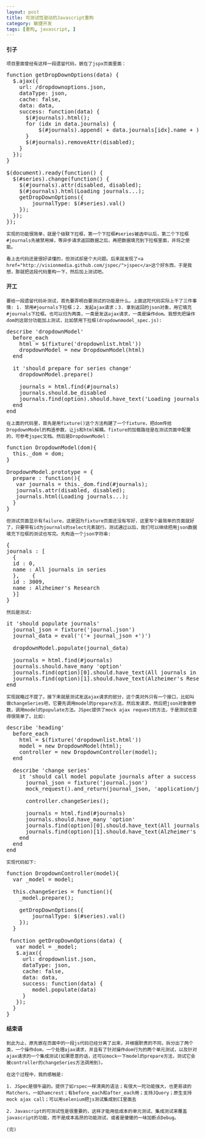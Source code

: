 ```yaml
---
layout: post
title: 可测试性驱动的Javascript重构
category: 敏捷开发
tags: [重构, javascript, ]
---
```

<h4>引子</h4>

	项目里面曾经有这样一段遗留代码，嵌在了jspx页面里面：
<pre>
function getDropDownOptions(data) {
  $.ajax({
    url: /dropdownoptions.json,
    dataType: json,
    cache: false,
    data: data,
    success: function(data) {
      $(#journals).html();
      for (idx in data.journals) {
          $(#journals).append( + data.journals[idx].name + );
      }
      $(#journals).removeAttr(disabled);
    }
  });
}

$(document).ready(function() {
  $(#series).change(function() {
    $(#journals).attr(disabled, disabled);
    $(#journals).html(Loading journals...);
    getDropDownOptions({
    	journalType: $(#series).val()
    });
  });
});
</pre>

	实现的功能很简单，就是个级联下拉框，第一个下拉框#series被选中以后，第二个下拉框#journals先被禁用掉，等异步请求返回数据之后，再把数据填充到下拉框里面，并将之使能。

	看上去代码还是很好读懂的，但测试却是个大问题。后来就发现了<a href="http://visionmedia.github.com/jspec/">jspec</a>这个好东西，于是我想，那就把这段代码重构一下，然后加上测试吧。
<h4>开工</h4>

	要给一段遗留代码补测试，首先要弄明白要测试的功能是什么。上面这陀代码实际上干了三件事情: 1. 禁用#journals下拉框；2. 发起ajax请求；3. 拿到返回的json对象，用它填充#journals下拉框。也可以归为两类，一类是发送ajax请求，一类是操作dom。我想先把操作dom的这部分功能加上测试，比如禁用下拉框(dropdownmodel_spec.js):
<pre>
describe 'dropdownModel'
  before_each
    html = $(fixture('dropdownlist.html'))
    dropdownModel = new DropdownModel(html)
  end
  
  it 'should prepare for series change'
    dropdownModel.prepare()
    
    journals = html.find(#journals)
    journals.should.be_disabled
    journals.find(option).should.have_text('Loading journals...')
  end
end
</pre>

	在上面的代码里，首先是用fixture()这个方法构建了一个fixture，把dom传给DropdownModel的构造参数，让js和html解耦。fixture的加载路径是在测试页面中配置的，可参考jspec文档。然后是DropdownModel：
<pre>
function DropdownModel(dom){
  this._dom = dom;
}

DropdownModel.prototype = {
  prepare : function(){
   var journals = this._dom.find(#journals);
   journals.attr(disabled, disabled);
   journals.html(Loading journals...);
  }
}
</pre>

	但测试页面显示有failure，这是因为fixture页面还没有写好，这里写个最简单的页面就好了，只要带有id为journals的select元素就行。测试通过以后，我们可以继续把用json数据填充下拉框的测试也写完。先构造一个json字符串:
<pre>
{
journals : [
  {
  id : 0,
  name : All journals in series
  },	{
  id : 3009,
  name : Alzheimer's Research
  }]
}
</pre>

	然后是测试:
<pre>it 'should populate journals'
  journal_json = fixture('journal.json')
  journal_data = eval('('+ journal_json +')')
  
  dropdownModel.populate(journal_data)
  
  journals = html.find(#journals)
  journals.should.have_many 'option'
  journals.find(option)[0].should.have_text(All journals in internal series);
  journals.find(option)[1].should.have_text(Alzheimer's Research);
end
</pre>

	实现就略过不提了。接下来就是测试发送ajax请求的部分，这个类对外只有一个接口，比如叫做changeSeries吧，它要先调用model的prepare方法，然后发请求，然后把json对象做参数，调用model的populate方法。JSpec提供了mock ajax request的方法，于是测试也变得很简单了。比如:
<pre>
describe 'heading'
  before_each
    html = $(fixture('dropdownlist.html'))
    model = new DropdownModel(html);
    controller = new DropdownController(model);
  end
  
  describe 'change series'
    it 'should call model populate journals after a success ajax call'
      journal_json = fixture('journal.json')
      mock_request().and_return(journal_json, 'application/json');
  
      controller.changeSeries();
  
      journals = html.find(#journals)
      journals.should.have_many 'option'
      journals.find(option)[0].should.have_text(All journals in internal series);
      journals.find(option)[1].should.have_text(Alzheimer's Research);
    end
  end
end
</pre>

	实现代码如下:
<pre>
function DropdownController(model){
  var _model = model;
  
  this.changeSeries = function(){
    _model.prepare();
    
    getDropDownOptions({
    	journalType: $(#series).val()
    });
  }
  
 function getDropDownOptions(data) {
   var model = _model;
   $.ajax({
     url: dropdownlist.json,
     dataType: json,
     cache: false,
     data: data,
     success: function(data) {
    	model.populate(data)
     }
   });
  }
}
</pre>
<h4>结束语</h4>

	到此为止，原先嵌在页面中的一段js代码已经分离了出来，并根据职责的不同，拆分出了两个类，一个操作dom，一个处理ajax请求，并且有了针对操作dom行为的两个单元测试，以及针对ajax请求的一个集成测试(如果愿意的话，还可以mock一下model的prepare方法，测试它会被controller的changeSeries方法调用到)。

	在这个过程中，我的感触是:

	1. JSpec是很牛逼的。提供了如rspec一样清爽的语法；有很大一陀功能强大，也更易读的Matchers，一如hamcrest；有before_each和after_each用；支持JQuery；原生支持mock ajax call；可以用selenium把js测试集成到CI里面去

	2. Javascript的可测试性是很重要的，这样才能用低成本的单元测试、集成测试来覆盖javascript的功能，而不是成本高昂的功能测试，或者是傻傻的一味加断点Debug。

	(完)